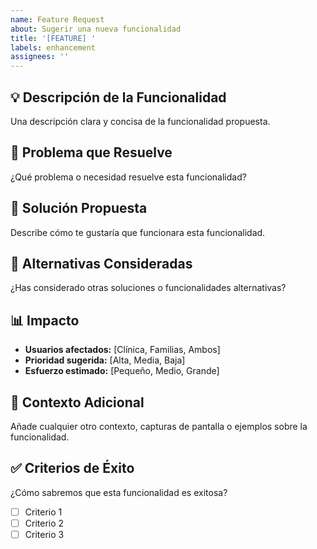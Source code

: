 ```yaml
---
name: Feature Request
about: Sugerir una nueva funcionalidad
title: '[FEATURE] '
labels: enhancement
assignees: ''
---
```


## 💡 Descripción de la Funcionalidad

Una descripción clara y concisa de la funcionalidad propuesta.

## 🎯 Problema que Resuelve

¿Qué problema o necesidad resuelve esta funcionalidad?

## 💭 Solución Propuesta

Describe cómo te gustaría que funcionara esta funcionalidad.

## 🔄 Alternativas Consideradas

¿Has considerado otras soluciones o funcionalidades alternativas?

## 📊 Impacto

- **Usuarios afectados:** [Clínica, Familias, Ambos]
- **Prioridad sugerida:** [Alta, Media, Baja]
- **Esfuerzo estimado:** [Pequeño, Medio, Grande]

## 📝 Contexto Adicional

Añade cualquier otro contexto, capturas de pantalla o ejemplos sobre la funcionalidad.

## ✅ Criterios de Éxito

¿Cómo sabremos que esta funcionalidad es exitosa?

- [ ] Criterio 1
- [ ] Criterio 2
- [ ] Criterio 3
